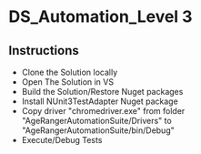 # DS_Automation_Level 3


## Instructions

+ Clone the Solution locally
+ Open The Solution in VS
+ Build the Solution/Restore Nuget packages
+ Install NUnit3TestAdapter Nuget package
+ Copy driver "chromedriver.exe" from folder "AgeRangerAutomationSuite/Drivers" to "AgeRangerAutomationSuite/bin/Debug"
+ Execute/Debug Tests
